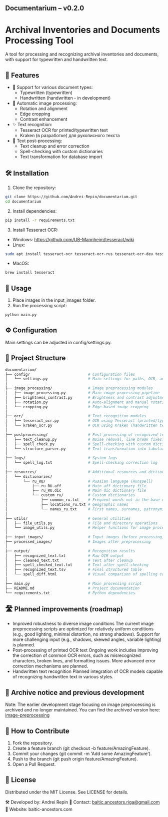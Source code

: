 ## Documentarium – v0.2.0
# Archival Inventories and Documents Processing Tool

A tool for processing and recognizing archival inventories and documents, with support for typewritten and handwritten text.

## 📌 Features

- 📄 Support for various document types:
  - Typewritten (typewritten)
  - Handwritten (handwritten - in development)
- 🔄 Automatic image processing:
  - Rotation and alignment
  - Edge cropping
  - Contrast enhancement
- ✨ Text recognition:
  - Tesseract OCR for printed/typewritten text
  - Kraken (в разработке) для рукописного текста
- 🔧 Text post-processing:
  - Text cleanup and error correction
  - Spell-checking with custom dictionaries
  - Text transformation for database import

## 🛠 Installation

1. Clone the repository:
```bash
git clone https://github.com/Andrei-Repin/documentarium.git
cd documentarium
```
2. Install dependencies:
```bash
pip install -r requirements.txt
```
3. Install Tesseract OCR:
- Windows: https://github.com/UB-Mannheim/tesseract/wiki
- Linux:
```bash
sudo apt install tesseract-ocr tesseract-ocr-rus tesseract-ocr-deu tesseract-ocr-lav
```
- MacOS:
```bash
brew install tesseract
```
## 🚀 Usage

1. Place images in the input_images folder.
2. Run the processing script:
```bash
python main.py
```
## ⚙ Configuration

Main settings can be adjusted in config/settings.py.

## 📁 Project Structure

```bash
documentarium/  
├── config/                          # Configuration files  
│   └── settings.py                  # Main settings for paths, OCR, and processing  
│  
├── image_processing/                # Image preprocessing modules  
│   ├── image_processing.py          # Main image processing pipeline  
│   ├── brightness_contrast.py       # Brightness and contrast adjustment  
│   ├── rotation.py                  # Auto-alignment and manual rotation  
│   └── cropping.py                  # Edge-based image cropping  
│  
├── ocr/                             # Text recognition modules  
│   ├── tesseract_ocr.py             # OCR using Tesseract (printed/typewritten text)  
│   └── kraken_ocr.py                # OCR using Kraken (handwritten text)  
│  
├── postprocessing/                  # Post-processing of recognized text  
│   ├── text_cleanup.py              # Noise removal, line break fixes, error correction  
│   ├── spell_check.py               # Spell-checking with custom dictionaries  
│   └── structure_parser.py          # Text transformation into tabular format (TSV)  
│  
├── logs/                            # System logs  
│   └── spell_log.txt                # Spell-checking correction log  
│  
├── resources/                       # Additional resources and dictionaries  
│   └── dictionaries/  
│       └── ru_RU/                   # Russian language (Hunspell)  
│           ├── ru_RU.aff            # Main aff dictionary file  
│           ├── ru_RU.dic            # Main dic dictionary file  
│           └── custom_ru/           # Custom dictionaries  
│               ├── common_ru.txt    # Frequent words not in the base dictionary  
│               ├── locations_ru.txt # Geographic names  
│               └── names_ru.txt     # First names, surnames, patronymics  
│  
├── utils/                           # General utilities  
│   ├── file_utils.py                # File and directory operations  
│   └── image_utils.py               # Helper functions for image processing  
│  
├── input_images/                    # Input images (before processing)  
├── processed_images/                # Images after preprocessing  
│  
├── output/                          # Recognition results  
│   ├── recognized_text.txt          # Raw OCR output  
│   ├── cleaned_text.txt             # Text after cleanup  
│   ├── spell_checked_text.txt       # Text after spell-checking  
│   ├── recognized_text.tsv          # Final structured table  
│   └── spell_diff.html              # Visual comparison of spelling corrections  
│  
├── main.py                          # Main processing script  
├── README.md                        # Project documentation  
└── requirements.txt                 # Python dependencies  
```

## 🛣️ Planned improvements (roadmap)

- Improved robustness to diverse image conditions
  The current image preprocessing scripts are optimized for relatively uniform conditions (e.g., good lighting, minimal distortion, no strong shadows). Support for more challenging input (e.g., shadows, skewed angles, variable lighting) is planned.
- Post-processing of printed OCR text
  Ongoing work includes improving the correction of common OCR errors, such as misrecognized characters, broken lines, and formatting issues. More advanced error correction mechanisms are planned.
- Handwritten text recognition
  Planned integration of OCR models capable of recognizing handwritten text in various styles.

## 📁 Archive notice and previous development

Note: The earlier development stage focusing on image preprocessing is archived and no longer maintained.
You can find the archived version here: [image-preprocessing](https://github.com/Andrei-Repin/image-preprocessing)

## 🤝 How to Contribute

1. Fork the repository.
2. Create a feature branch (git checkout -b feature/AmazingFeature).
3. Commit your changes (git commit -m 'Add some AmazingFeature').
4. Push to the branch (git push origin feature/AmazingFeature).
5. Open a Pull Request.

## 📜 License

Distributed under the MIT License. See LICENSE for details.


🛠 Developed by: Andrei Repin
📧 Contact: baltic.ancestors.riga@gmail.com
🔗 Website: baltic-ancestors.com